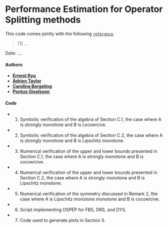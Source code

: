 # Performance Estimation for Operator Splitting methods

This code comes jointly with the following [`reference`](...).

> [1] ...

Date:    ....



#### Authors
- [**Ernest Ryu**](http://www.math.ucla.edu/~eryu/)
- [**Adrien Taylor**](http://www.di.ens.fr/~ataylor/)
- [**Carolina Bergeling**](http://www.control.lth.se/staff/carolina-bergeling/)
- [**Pontus Giselsson**](http://www.control.lth.se/staff/pontus-giselsson/)

#### Code
- 01. Symbolic verification of the algebra of Section C.1, the case where A is strongly monotone and B is cocoercive.

- 02. Symbolic verification of the algebra of Section C.2, the case where A is strongly monotone and B is Lipschitz monotone.

- 03. Numerical verification of the upper and lower bounds presented in Section C.1, the case where A is strongly monotone and B is cocoercive.

- 04. Numerical verification of the upper and lower bounds presented in Section C.2, the case where A is strongly monotone and B is Lipschitz monotone.

- 05. Numerical verification of the symmetry discussed in Remark 2, the case where A is Lipschitz monotone monotone and B is cocoercive.

- 06. Script implementing OSPEP for FBS, DRS, and DYS.

- 07. Code used to generate plots in Section 5.

 
